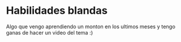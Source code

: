 # Habilidades blandas
Algo que vengo aprendiendo un monton en los ultimos meses y tengo ganas de hacer un
video del tema :)